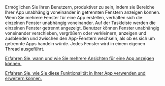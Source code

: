 ﻿Ermöglichen Sie Ihren Benutzern, produktiver zu sein, indem sie Bereiche Ihrer App unabhängig voneinander in getrennten Fenstern anzeigen können. Wenn Sie mehrere Fenster für eine App erstellen, verhalten sich die einzelnen Fenster unabhängig voneinander. Auf der Taskleiste werden die einzelnen Fenster getrennt angezeigt. Benutzer können Fenster unabhängig voneinander verschieben, vergrößern oder verkleinern, anzeigen und ausblenden und zwischen den App-Fenstern wechseln, als ob es sich um getrennte Apps handeln würde. Jedes Fenster wird in einem eigenen Thread ausgeführt.

[Erfahren Sie, wann und wie Sie mehrere Ansichten für eine App anzeigen können.](https://docs.microsoft.com/en-us/windows/uwp/design/layout/show-multiple-views)

[Erfahren Sie, wie Sie diese Funktionalität in Ihrer App verwenden und erweitern können.](https://github.com/Microsoft/WindowsTemplateStudio/blob/dev/docs/features/multiple-views.md)
